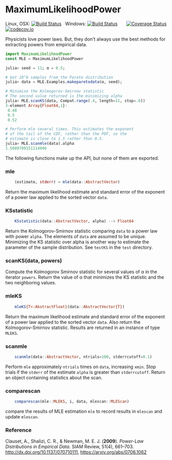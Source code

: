 # MaximumLikelihoodPower

Linux, OSX: [![Build Status](https://travis-ci.org/jlapeyre/MaximumLikelihoodPower.jl.svg)](https://travis-ci.org/jlapeyre/MaximumLikelihoodPower.jl)
&nbsp;
Windows: [![Build Status](https://ci.appveyor.com/api/projects/status/github/jlapeyre/MaximumLikelihoodPower.jl?branch=master&svg=true)](https://ci.appveyor.com/project/jlapeyre/maximumlikelihoodpower-jl)
&nbsp; &nbsp; &nbsp;
[![Coverage Status](https://coveralls.io/repos/github/jlapeyre/MaximumLikelihoodPower.jl/badge.svg?branch=master)](https://coveralls.io/github/jlapeyre/MaximumLikelihoodPower.jl?branch=master)
[![codecov.io](http://codecov.io/github/jlapeyre/MaximumLikelihoodPower.jl/coverage.svg?branch=master)](http://codecov.io/github/jlapeyre/MaximumLikelihoodPower.jl?branch=master)

Physicists love power laws. But, they don't always use the best methods for extracting powers
from empirical data.

```julia
import MaximumLikelihoodPower
const MLE = MaximumLikelihoodPower

julia> seed = 11; α = 0.5;

# Get 10^6 samples from the Pareto distribution
julia> data = MLE.Examples.makeparetodata(α, seed);

# Minimize the Kolmogorov-Smirnov statistic
# The second value returned is the minimizing alpha
julia> MLE.scanKS(data, Compat.range(.4, length=11, stop=.6))
3-element Array{Float64,1}:
 0.48
 0.5
 0.52

# Perform mle several times. This estimates the exponent
# of the tail of the CDF, rather than the PDF, so the
# estimate is close to 1.5 rather than 0.5.
julia> MLE.scanmle(data).alpha
1.5089709151114046
```

The following functions make up the API, but none of them are exported.

### mle

```julia
    (estimate, stderr) = mle(data::AbstractVector)
```

Return the maximum likelihood estimate and standard error of the exponent of a power law
applied to the sorted vector `data`.

### KSstatistic

```julia
    KSstatistic(data::AbstractVector, alpha) --> Float64
```

Return the Kolmogorov-Smirnov statistic
comparing `data` to a power law with power `alpha`. The elements of `data` are
assumed to be unique. Minimizing the KS statistic over alpha is another way
to estimate the parameter of the sample distribution. See `testKS` in the
`test` directory.

### scanKS(data, powers)

Compute the Kolmogorov Smirnov statistic for several values of α in
the iterator `powers`. Return the value of α
that minimizes the KS statistic and the two neighboring values.

### mleKS

```julia
    mleKS{T<:AbstractFloat}(data::AbstractVector{T})
```

Return the maximum likelihood estimate and standard error of the exponent of a power law
applied to the sorted vector `data`. Also return the Kolmogorov-Smirnov statistic. Results
are returned in an instance of type `MLEKS`.

### scanmle

```julia
    scanmle(data::AbstractVector, ntrials=100, stderrcutoff=0.1)
````

Perform `mle` approximately `ntrials` times on `data`, increasing `xmin`. Stop trials
if the `stderr` of the estimate `alpha` is greater than `stderrcutoff`. Return an object
containing statistics about the scan.

### comparescan

```julia
    comparescan(mle::MLEKS, i, data, mlescan::MLEScan)
```
compare the results of MLE estimation `mle` to record results
in `mlescan` and update `mlescan`.

### Reference

Clauset, A., Shalizi, C. R., & Newman, M. E. J. (**2009**).
*Power-Law Distributions in Empirical Data*. SIAM Review, 51(4),
661–703. http://dx.doi.org/10.1137/070710111, https://arxiv.org/abs/0706.1062


<!--  LocalWords:  MaximumLikelihoodPower OSX nbsp codecov io
 -->
<!--  LocalWords:  mle stderr KSstatistic
 -->
